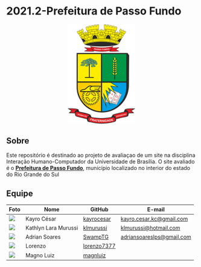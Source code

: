 # 2021.2-Prefeitura de Passo Fundo
<div align="center">

  <img src="https://raw.githubusercontent.com/Interacao-Humano-Computador/2021.2-Prefeitura-de-Passo-Fundo/main/assets/img/logo-maior-passo-fundo.png" width="180" >
  
</div>

## Sobre
   Este repositório é destinado ao projeto de avaliaçao de um site na disciplina Interação Humano-Computador da Universidade de Brasília.
   O site avaliado é o **[Prefeitura de Passo Fundo](http://www.pmpf.rs.gov.br/)**, município localizado no interior do estado do Rio Grande do Sul

## Equipe 

Foto         | Nome            | GitHub      | E-mail      | 
|------------|-----------------|-------------|-------------|
|<img src="https://avatars.githubusercontent.com/u/39713656?v=4" width="100">| Kayro César | [kayrocesar](https://github.com/kayrocesar) | kayro.cesar.kc@gmail.com |
|<img src="https://avatars.githubusercontent.com/u/52364259?v=4" width="100">| Kathlyn Lara Murussi | [klmurussi](https://github.com/klmurussi) | klmurussi@hotmail.com | 
|<img src="https://avatars.githubusercontent.com/u/66492055?v=4" width="100">| Adrian Soares  | [SwampTG](https://github.com/SwampTG) | adriansoareslps@gmail.com |
|<img src="https://avatars.githubusercontent.com/u/54644579?v=4" width="100">| Lorenzo   | [lorenzo7377](https://github.com/lorenzo7377) |  | 
|<img src="https://avatars.githubusercontent.com/u/55704216?v=4" width="100">| Magno Luiz   | [magnluiz](https://github.com/magnluiz) |  | 
